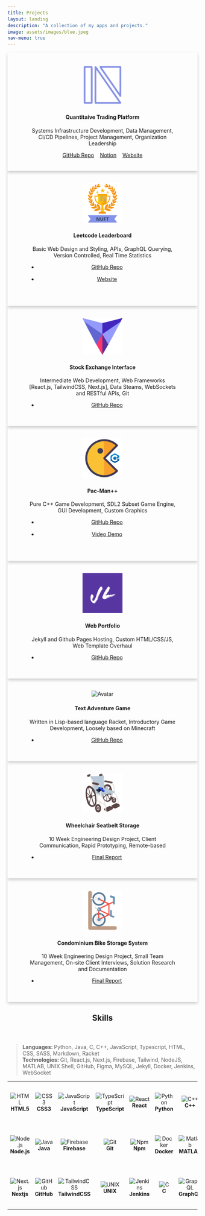 ```yaml
---
title: Projects
layout: landing
description: "A collection of my apps and projects."
image: assets/images/blue.jpeg
nav-menu: true
---
```


<!-- Main -->
<div id="main">

<!-- One -->
<section style="display:flex; flex-wrap:wrap;">
  <div class="card">
    <img src="assets/images/nuft.png" alt="Avatar" style="width:25%">
    <div class="card-container">
      <h4><b>Quantitaive Trading Platform</b></h4>
      <p>Systems Infrastructure Development, Data Management, CI/CD Pipelines, Project Management, Organization Leadership</p>
      <div style="display:inline-flex; gap:16px; flex-wrap:wrap; justify-content:center;">
				<a href="https://github.com/echavemann/NUFT" target="_blank" class="button">GitHub Repo</a>
        <a href="https://nuft.notion.site/nuft/Northwestern-University-FinTech-Club-7aaab23485bb4d55a3032fd87951fb7c" target="_blank" class="button special">Notion</a>
        <a href="https://northwesternfintech.github.io/" target="_blank" class="button">Website</a>
      </div>
    </div>
  </div>

  <div class="card">
    <img src="assets/images/trophy.png" alt="Avatar" style="width:25%">
    <div class="card-container">
      <h4><b>Leetcode Leaderboard</b></h4>
      <p>Basic Web Design and Styling, APIs, GraphQL Querying, Version Controlled, Real Time Statistics</p>
      <ul class="actions">
					<li style="padding-bottom:15px"><a href="https://github.com/northwesternfintech/LCLeaderboard" target="_blank" class="button fit">GitHub Repo</a></li>
					<li style="padding-bottom:15px"><a href="https://lc-leaderboard-eta.vercel.app/" target="_blank" class="button special fit">Website</a></li>
				</ul>
    </div>
  </div>

  <div class="card">
    <img src="assets/images/NUSE.png" alt="Avatar" style="width:25%">
    <div class="card-container">
      <h4><b>Stock Exchange Interface</b></h4>
      <p>Intermediate Web Development, Web Frameworks [React.js, TailwindCSS, Next.js], Data Steams, WebSockets and RESTful APIs, Git</p>
      <ul class="actions">
					<li><a href="https://github.com/northwesternfintech" target="_blank" class="button fit">GitHub Repo</a></li>
					<!-- <li><a href="404.html" class="button special">Website</a></li> -->
				</ul>
    </div>
  </div>

  <div class="card">
    <img src="assets/images/pacman.png" alt="Avatar" style="width:25%">
    <div class="card-container">
      <h4><b>Pac-Man++</b></h4>
      <p>Pure C++ Game Development, SDL2 Subset Game Engine, GUI Development, Custom Graphics</p>
      <ul class="actions">
					<li style="padding-bottom:15px;"><a href="https://github.com/Jasonxlu/Pac-Man-PlusPlus" target="_blank" class="button fit">GitHub Repo</a></li>
					<li style="padding-bottom:15px"><a href="https://youtu.be/f8vTbcUvP50" target="_blank" class="button special fit">Video Demo</a></li>
				</ul>
    </div>
  </div>

  <div class="card">
    <img src="assets/images/JL.png" alt="Avatar" style="width:25%">
    <div class="card-container">
      <h4><b>Web Portfolio</b></h4>
      <p>Jekyll and Github Pages Hosting, Custom HTML/CSS/JS, Web Template Overhaul</p>
      <ul class="actions">
					<li><a href="https://github.com/Jasonxlu/Jasonxlu.github.io" target="_blank" class="button fit">GitHub Repo</a></li>
				</ul>
    </div>
  </div>

  <div class="card">
    <img src="assets/images/racketlogo.png" alt="Avatar" style="width:25%">
    <div class="card-container">
      <h4><b>Text Adventure Game</b></h4>
      <p>Written in Lisp-based language Racket, Introductory Game Development, Loosely based on Minecraft</p>
      <ul class="actions">
					<li><a href="https://github.com/Jasonxlu/RacketGame" target="_blank" class="button fit">GitHub Repo</a></li>
				</ul>
    </div>
  </div>

  <div class="card">
    <img src="assets/images/wheel-chair.png" alt="Avatar" style="width:25%">
    <div class="card-container">
      <h4><b>Wheelchair Seatbelt Storage</b></h4>
      <p>10 Week Engineering Design Project, Client Communication, Rapid Prototyping, Remote-based</p>
      <ul class="actions">
					<li><a href="https://www.linkedin.com/in/jasonlu230/overlay/1635493821217/single-media-viewer?type=DOCUMENT&profileId=ACoAACWFKxkBNYy40EQ0NrAq1Dk1fVWEgezhFTQ&lipi=urn%3Ali%3Apage%3Ad_flagship3_profile_view_base%3BTm3KpXHsTp2wdT%2BP763syA%3D%3D" target="_blank" class="button fit">Final Report</a></li>
				</ul>
    </div>
  </div>

  <div class="card">
    <img src="assets/images/bike-rack.png" alt="Avatar" style="width:25%">
    <div class="card-container">
      <h4><b>Condominium Bike Storage System</b></h4>
      <p>10 Week Engineering Design Project, Small Team Management, On-site Client Interviews, Solution Research and Documentation</p>
      <ul class="actions">
					<li><a href="https://www.linkedin.com/in/jasonlu230/overlay/experience/1943238299/multiple-media-viewer?profileId=ACoAACWFKxkBNYy40EQ0NrAq1Dk1fVWEgezhFTQ&treasuryMediaId=1635487655487&lipi=urn%3Ali%3Apage%3Ad_flagship3_profile_view_base%3BXCCeocgXRqCnvwBSB%2FbNUw%3D%3D" target="_blank" class="button fit">Final Report</a></li>
				</ul>
    </div>
  </div>
</section>

<!-- Two -->
<section id="one">
	<div class="inner">
		<header class="major">
			<h2>Skills</h2>
		</header>
		<blockquote> 
		<b>Languages: </b> Python, Java, C, C++, JavaScript, Typescript, HTML, CSS, SASS, Markdown, Racket<br/>
		<b>Technologies: </b>Git, React.js, Next.js, Firebase, Tailwind, NodeJS, MATLAB, UNIX Shell, GitHub, Figma, MySQL, Jekyll, Docker, Jenkins, WebSocket<br/>
		</blockquote>
  
<style>

@media (max-width: 640px) {
#tech {
display: none;
}

.actions {
display:flex;
flex-wrap: wrap;
}

}

</style>

<table id="tech">
  <tr>
    <td align="center" height="108" width="108">
      <img
        src="https://cdn.jsdelivr.net/gh/devicons/devicon/icons/html5/html5-plain.svg"
        width="48"
        height="48"
        alt="HTML"
      />
      <br /><strong>HTML5</strong>
    </td>
    <td align="center" height="108" width="108">
      <img
        src="https://cdn.jsdelivr.net/gh/devicons/devicon/icons/css3/css3-plain.svg"
        width="48"
        height="48"
        alt="CSS3"
      />
      <br /><strong>CSS3</strong>
    </td>
    <td align="center" height="108" width="108">
      <img
        src="https://cdn.jsdelivr.net/gh/devicons/devicon/icons/javascript/javascript-plain.svg"
        width="48"
        height="48"
        alt="JavaScript"
      />
      <br /><strong>JavaScript</strong>
    </td>
    <td align="center" height="108" width="108">
      <img
        src="https://cdn.jsdelivr.net/gh/devicons/devicon/icons/typescript/typescript-plain.svg"
        width="48"
        height="48"
        alt="TypeScript"
      />
      <br /><strong>TypeScript</strong>
    </td>
    <td align="center" height="108" width="108">
      <img
        src="https://cdn.jsdelivr.net/gh/devicons/devicon/icons/react/react-original.svg"
        width="48"
        height="48"
        alt="React"
      />
      <br /><strong>React</strong>
    </td>
    <td align="center" height="108" width="108">
      <img
        src="https://cdn.jsdelivr.net/gh/devicons/devicon/icons/python/python-original.svg"
        width="48"
        height="48"
        alt="Python"
      />
      <br /><strong>Python</strong>
    </td>
    <td align="center" height="108" width="108">
      <img
        src="https://cdn.jsdelivr.net/gh/devicons/devicon/icons/cplusplus/cplusplus-original.svg"
        width="48"
        height="48"
        alt="C++"
      />
      <br /><strong>C++</strong>
    </td>
   
  </tr>
  <tr>
    <td align="center" height="108" width="108">
      <img
        src="https://cdn.jsdelivr.net/gh/devicons/devicon/icons/nodejs/nodejs-original.svg"
        width="48"
        height="48"
        alt="Node.js"
      />
      <br /><strong>Node.js</strong>
    </td>
    <td align="center" height="108" width="108">
      <img
        src="https://cdn.jsdelivr.net/gh/devicons/devicon/icons/java/java-original.svg"
        width="48"
        height="48"
        alt="Java"
      />
      <br /><strong>Java</strong>
    </td>
    <td align="center" height="108" width="108">
      <img
        src="https://cdn.jsdelivr.net/gh/devicons/devicon/icons/firebase/firebase-plain.svg"
        width="48"
        height="48"
        alt="Firebase"
      />
      <br /><strong>Firebase</strong>
    </td>
    <td align="center" height="108" width="108">
      <img
        src="https://cdn.jsdelivr.net/gh/devicons/devicon/icons/git/git-original.svg"
        width="48"
        height="48"
        alt="Git"
      />
      <br /><strong>Git</strong>
    </td>
    <td align="center" height="108" width="108">
      <img
        src="https://cdn.jsdelivr.net/gh/devicons/devicon/icons/npm/npm-original-wordmark.svg"
        width="48"
        height="48"
        alt="Npm"
      />
      <br /><strong>Npm</strong>
    </td>
    <td align="center" height="108" width="108">
      <img
        src="https://cdn.jsdelivr.net/gh/devicons/devicon/icons/docker/docker-original.svg"
        width="48"
        height="48"
        alt="Docker"
      />
      <br /><strong>Docker</strong>
    </td>
    <td align="center" height="108" width="108">
      <img
        src="https://cdn.jsdelivr.net/gh/devicons/devicon/icons/matlab/matlab-original.svg"
        width="48"
        height="48"
        alt="Matlab"
      />
      <br /><strong>MATLAB</strong>
    </td>
  </tr>

  <tr>
    <td align="center" height="108" width="108">
      <img
        src="https://cdn.jsdelivr.net/gh/devicons/devicon/icons/nextjs/nextjs-original.svg"
        width="48"
        height="48"
        alt="Next.js"
      />
      <br /><strong>Nextjs</strong>
    </td>
    <td align="center" height="108" width="108">
      <img
        src="https://cdn.jsdelivr.net/gh/devicons/devicon/icons/github/github-original.svg"
        width="48"
        height="48"
        alt="GitHub"
      />
      <br /><strong>GitHub</strong>
    </td>
    <td align="center" height="108" width="108">
      <img
        src="https://cdn.jsdelivr.net/gh/devicons/devicon/icons/tailwindcss/tailwindcss-plain.svg"
        width="48"
        height="48"
        alt="TailwindCSS"
      />
      <br /><strong>TailwindCSS</strong>
    </td>
    <td align="center" height="108" width="108">
      <img
        src="https://cdn.jsdelivr.net/gh/devicons/devicon/icons/unix/unix-original.svg"
        width="48"
        height="48"
        alt="UNIX"
      />
      <br /><strong>UNIX</strong>
    </td>
    <td align="center" height="108" width="108">
      <img
        src="https://cdn.jsdelivr.net/gh/devicons/devicon/icons/jenkins/jenkins-original.svg"
        width="48"
        height="48"
        alt="Jenkins"
      />
      <br /><strong>Jenkins</strong>
    </td>
    <td align="center" height="108" width="108">
      <img
        src="https://cdn.jsdelivr.net/gh/devicons/devicon/icons/c/c-plain.svg"
        width="48"
        height="48"
        alt="C"
      />
      <br /><strong>C</strong>
    </td>
    <td align="center" height="108" width="108">
      <img
        src="https://cdn.jsdelivr.net/gh/devicons/devicon/icons/graphql/graphql-plain.svg"
        width="48"
        height="48"
        alt="GraphQL"
      />
      <br /><strong>GraphQL</strong>
    </td>
  </tr>
</table>
	</div>
</section>

</div>

<style>
	#one {
		/* background-image: url("../assets/images/banner.jpg"); */
	}

  .card {
  /* Add shadows to create the "card" effect */
  box-shadow: 0 4px 8px 0 rgba(0,0,0,0.2);
  transition: 0.3s;
  text-align:center;
  width:50%;
  flex-grow:3;
  padding: 32px 40px;
  }

  /* On mouse-over, add a deeper shadow */
  .card:hover {
    box-shadow: 0 12px 16px 0 rgba(100, 255, 255,0.2);
  }

  /* Add some padding inside the card container */
  .card-container {
    padding: 2px 16px;
  }
</style>
